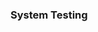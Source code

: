 <div id="title">

### System Testing
</div>

<div id="body">

<include src="what/unit-inParent-asPanel.md" boilerplate />

</div>